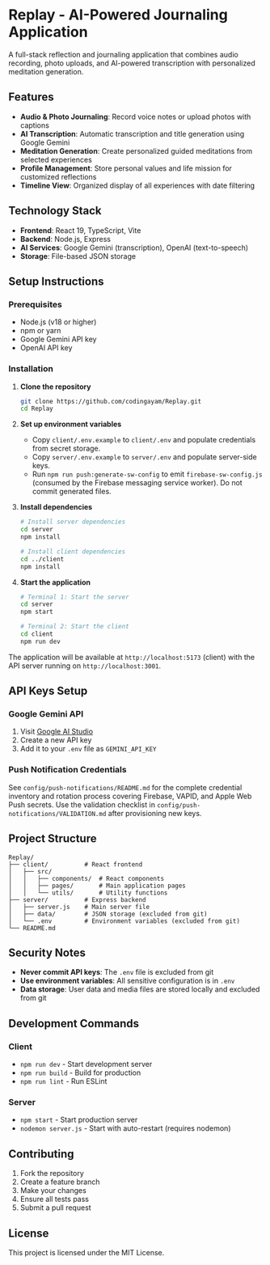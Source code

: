 # Replay - AI-Powered Journaling Application

A full-stack reflection and journaling application that combines audio recording, photo uploads, and AI-powered transcription with personalized meditation generation.

## Features

- **Audio & Photo Journaling**: Record voice notes or upload photos with captions
- **AI Transcription**: Automatic transcription and title generation using Google Gemini
- **Meditation Generation**: Create personalized guided meditations from selected experiences
- **Profile Management**: Store personal values and life mission for customized reflections
- **Timeline View**: Organized display of all experiences with date filtering

## Technology Stack

- **Frontend**: React 19, TypeScript, Vite
- **Backend**: Node.js, Express
- **AI Services**: Google Gemini (transcription), OpenAI (text-to-speech)
- **Storage**: File-based JSON storage

## Setup Instructions

### Prerequisites
- Node.js (v18 or higher)
- npm or yarn
- Google Gemini API key
- OpenAI API key

### Installation

1. **Clone the repository**
   ```bash
   git clone https://github.com/codingayam/Replay.git
   cd Replay
   ```

2. **Set up environment variables**
   - Copy `client/.env.example` to `client/.env` and populate credentials from secret storage.
   - Copy `server/.env.example` to `server/.env` and populate server-side keys.
   - Run `npm run push:generate-sw-config` to emit `firebase-sw-config.js` (consumed by the Firebase messaging service worker). Do not commit generated files.

3. **Install dependencies**
   ```bash
   # Install server dependencies
   cd server
   npm install
   
   # Install client dependencies
   cd ../client
   npm install
   ```

4. **Start the application**
   ```bash
   # Terminal 1: Start the server
   cd server
   npm start
   
   # Terminal 2: Start the client
   cd client
   npm run dev
   ```

The application will be available at `http://localhost:5173` (client) with the API server running on `http://localhost:3001`.

## API Keys Setup

### Google Gemini API
1. Visit [Google AI Studio](https://aistudio.google.com/app/apikey)
2. Create a new API key
3. Add it to your `.env` file as `GEMINI_API_KEY`

### Push Notification Credentials
See `config/push-notifications/README.md` for the complete credential inventory and rotation process covering Firebase, VAPID, and Apple Web Push secrets. Use the validation checklist in `config/push-notifications/VALIDATION.md` after provisioning new keys.

## Project Structure

```
Replay/
├── client/          # React frontend
│   ├── src/
│   │   ├── components/  # React components
│   │   ├── pages/       # Main application pages
│   │   └── utils/       # Utility functions
├── server/          # Express backend
│   ├── server.js    # Main server file
│   ├── data/        # JSON storage (excluded from git)
│   └── .env         # Environment variables (excluded from git)
└── README.md
```

## Security Notes

- **Never commit API keys**: The `.env` file is excluded from git
- **Use environment variables**: All sensitive configuration is in `.env`
- **Data storage**: User data and media files are stored locally and excluded from git

## Development Commands

### Client
- `npm run dev` - Start development server
- `npm run build` - Build for production
- `npm run lint` - Run ESLint

### Server
- `npm start` - Start production server
- `nodemon server.js` - Start with auto-restart (requires nodemon)

## Contributing

1. Fork the repository
2. Create a feature branch
3. Make your changes
4. Ensure all tests pass
5. Submit a pull request

## License

This project is licensed under the MIT License.
